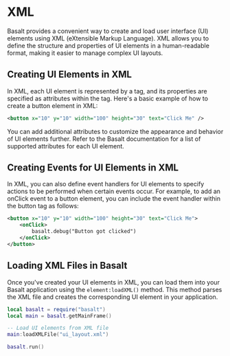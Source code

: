 # XML 

Basalt provides a convenient way to create and load user interface (UI) elements using XML (eXtensible Markup Language). XML allows you to define the structure and properties of UI elements in a human-readable format, making it easier to manage complex UI layouts.

## Creating UI Elements in XML

In XML, each UI element is represented by a tag, and its properties are specified as attributes within the tag. Here's a basic example of how to create a button element in XML:

```xml
<button x="10" y="10" width="100" height="30" text="Click Me" />
```

You can add additional attributes to customize the appearance and behavior of UI elements further. Refer to the Basalt documentation for a list of supported attributes for each UI element.

## Creating Events for UI Elements in XML

In XML, you can also define event handlers for UI elements to specify actions to be performed when certain events occur. For example, to add an onClick event to a button element, you can include the event handler within the button tag as follows:

```xml
<button x="10" y="10" width="100" height="30" text="Click Me">
    <onClick>
        basalt.debug("Button got clicked")
    </onClick>
</button>
```

## Loading XML Files in Basalt

Once you've created your UI elements in XML, you can load them into your Basalt application using the `element:loadXML()` method. This method parses the XML file and creates the corresponding UI element in your application.

```lua
local basalt = require("basalt")
local main = basalt.getMainFrame()

-- Load UI elements from XML file
main:loadXMLFile("ui_layout.xml")

basalt.run()
```